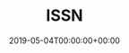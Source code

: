 ---
title: 'ISSN'
field: 'cg.issn'
slug: 'cg-issn'
description: 'The ISSN for the serial publication where this item appears, for example: 2049-3630. If the item has multiple ISSNs, for example print and online, please use multiple fields. Do not enter any other information like "online" here.'
required: False
policy: 'Free text.'
date: '2019-05-04T00:00:00+00:00'
---